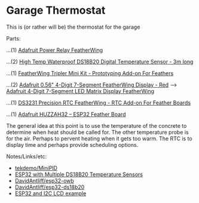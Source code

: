 # Garage Thermostat

This is (or rather will be) the thermostat for the garage

Parts:

...(1) [Adafruit Power Relay FeatherWing](https://www.adafruit.com/product/3191)

...(2) [High Temp Waterproof DS18B20 Digital Temperature Sensor - 3m long](https://www.adafruit.com/product/3846)

...(1) [FeatherWing Tripler Mini Kit - Prototyping Add-on For Feathers](https://www.adafruit.com/product/3417)

...(2) [Adafruit 0.56" 4-Digit 7-Segment FeatherWing Display - Red](https://www.adafruit.com/product/3108) --> [Adafruit 4-Digit 7-Segment LED Matrix Display FeatherWing](https://www.adafruit.com/product/3088)

...(1) [DS3231 Precision RTC FeatherWing - RTC Add-on For Feather Boards](https://www.adafruit.com/product/3028)

...(1) [Adafruit HUZZAH32 – ESP32 Feather Board](https://www.adafruit.com/product/3405)


The general idea at this point is to use the temperature of the concrete to determine when heat should be called for.  The other temperature probe is for the air.  Perhaps to pervent heating when it gets too warm.  The RTC is to display time and perhaps provide scheduling options.


Notes/Links/etc:
* [tekdemo/MiniPID](https://github.com/tekdemo/MiniPID)
* [ESP32 with Multiple DS18B20 Temperature Sensors](https://randomnerdtutorials.com/esp32-with-multiple-ds18b20-temperature-sensors/)
* [DavidAntliff/esp32-owb](https://github.com/DavidAntliff/esp32-owb)
* [DavidAntliff/esp32-ds18b20](https://github.com/DavidAntliff/esp32-ds18b20)
* [ESP32 and I2C LCD example](http://www.esp32learning.com/code/esp32-and-i2c-lcd-example.php)



